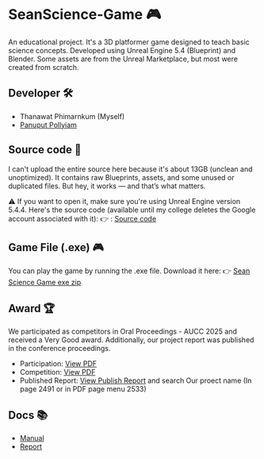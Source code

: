 # SeanScience-Game 🎮
An educational project. It's a 3D platformer game designed to teach basic science concepts. Developed using Unreal Engine 5.4 (Blueprint) and Blender.
Some assets are from the Unreal Marketplace, but most were created from scratch.

## Developer 🛠
- Thanawat Phimarnkum (Myself)
- [Panuput Pollyiam](https://github.com/pannupat)

## Source code 📝
I can't upload the entire source here because it's about 13GB (unclean and unoptimized). It contains raw Blueprints, assets, and some unused or duplicated files.
But hey, it works — and that’s what matters.

⚠️ If you want to open it, make sure you're using Unreal Engine version 5.4.4.
Here's the source code (available until my college deletes the Google account associated with it):
👉 : [Source code](https://drive.google.com/file/d/1X_Cy94_1hd4WY4mK_RlecrJuIYqidl2y/view?usp=sharing)

## Game File (.exe) 🎮
You can play the game by running the .exe file.
Download it here: 👉 [Sean Science Game exe zip](https://drive.google.com/file/d/1JO6i7lrUzBJAMKa5uodrRFUcYsJPSHjG/view?usp=sharing)

## Award 🏆
We participated as competitors in Oral Proceedings - AUCC 2025 and received a Very Good award.
Additionally, our project report was published in the conference proceedings.
- Participation: [View PDF](./AUCC-Award-Certificate.pdf)
- Competition: [View PDF](./AUCC-Award-Certificate.pdf)
- Published Report: [View Publish Report](https://aucc2025.uru.ac.th/wp-content/uploads/2025/04/OralProceeding-AUCC2025_1.pdf)  and search Our proect name (In page 2491 or in PDF page menu 2533)

## Docs 📚
- [Manual](./Manual.pdf)
- [Report](./Report.pdf)
